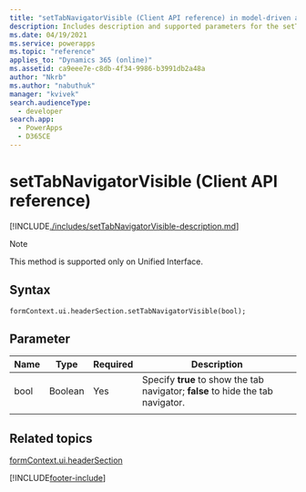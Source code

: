 ```yaml
---
title: "setTabNavigatorVisible (Client API reference) in model-driven apps| MicrosoftDocs"
description: Includes description and supported parameters for the setTabNavigationVisible method.
ms.date: 04/19/2021
ms.service: powerapps
ms.topic: "reference"
applies_to: "Dynamics 365 (online)"
ms.assetid: ca9eee7e-c8db-4f34-9986-b3991db2a48a
author: "Nkrb"
ms.author: "nabuthuk"
manager: "kvivek"
search.audienceType: 
  - developer
search.app: 
  - PowerApps
  - D365CE
---
```


# setTabNavigatorVisible (Client API reference)

[!INCLUDE[./includes/setTabNavigatorVisible-description.md](./includes/setTabNavigatorVisible-description.md)]

> [!NOTE]
> This method is supported only on Unified Interface.

## Syntax

`formContext.ui.headerSection.setTabNavigatorVisible(bool);`

## Parameter

|Name|Type|Required|Description|
|----|------|-------|----------|
|bool|Boolean|Yes|Specify **true** to show the tab navigator; **false** to hide the tab navigator.|
|||||

## Related topics

[formContext.ui.headerSection](../formContext-ui-headerSection.md)

[!INCLUDE[footer-include](../../../../../includes/footer-banner.md)]